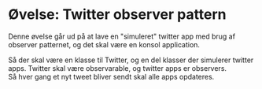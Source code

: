 <!-- JS use if these pages are used as githubpages. can be deleted if used elsewhere -->
<script src="https://code.jquery.com/jquery-3.2.1.min.js"></script>
<script src="script.js"></script>

# Øvelse: Twitter observer pattern 


Denne øvelse går ud på at lave en "simuleret" twitter app med brug af observer patternet, og det skal være en konsol application.

Så der skal være en klasse til Twitter, og en del klasser der simulerer twitter apps. Twitter skal være observarable, og twitter apps er observers.  
Så hver gang et nyt tweet bliver sendt skal alle apps opdateres. 



